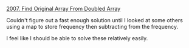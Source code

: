 [2007. Find Original Array From Doubled Array](https://leetcode.com/problems/find-original-array-from-doubled-array/)

Couldn't figure out a fast enough solution until I looked at some others using a map to store frequency then subtracting from the frequency.

I feel like I should be able to solve these relatively easily.